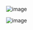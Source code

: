 
![image](https://github.com/hualaX/hualaX/assets/151937768/58881494-9577-4bd5-9bae-54d15dd10715)

![image](https://github.com/hualaX/hualaX/assets/151937768/5e6e18f6-ec98-4bc9-ae63-030c8988922b)
